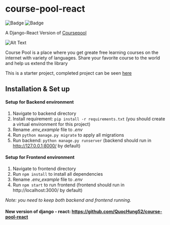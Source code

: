 # course-pool-react
![Badge](https://img.shields.io/badge/python-3.8.7-0?logo=Python&color=blue)
![Badge](https://img.shields.io/badge/django-3.2-0?logo=Django&color=success)

A Django-React Version of [Coursepool](https://github.com/QuocHung52/course_pool)

![Alt Text](https://github.com/QuocHung52/quochungtran/blob/master/img/CoursePool.png) 



Course Pool is a place where you get greate free learning courses on the internet with variety of languages. Share your favorite course to the world and help us extend the library

This is a starter project, completed project can be seen [here](https://course-pool.netlify.app/)


## Installation & Set up

#### Setup for Backend environment
1. Navigate to backend directory
2. Install requirement: ```pip install -r requirements.txt```  (you should create a virtual environment for this project)
3. Rename <em>.env_example</em> file to <em>.env</em>
4. Run ```python manage.py migrate```  to apply all migrations
5. Run backend: ``` python manage.py runserver ``` (backend should run in http://127.0.0.1:8000/ by default)

#### Setup for Frontend environment
1. Navigate to frontend directory
2. Run ```npm install``` to install all dependencies
3. Rename <em>.env_example</em> file to <em>.env</em>
4. Run ```npm start``` to run frontend (frontend should run in http://localhost:3000/ by default)

<em>Note: you need to keep both backend and frontend running.</em>

#### New version of django - react: https://github.com/QuocHung52/course-pool-react

